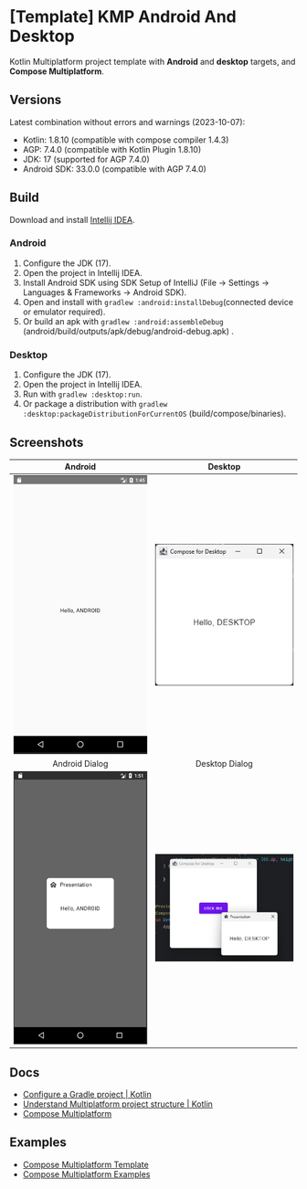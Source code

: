 # [Template] KMP Android And Desktop

Kotlin Multiplatform project template with **Android** and **desktop** targets, and **Compose Multiplatform**.

## Versions

Latest combination without errors and warnings (2023-10-07):

- Kotlin: 1.8.10 (compatible with compose compiler 1.4.3)
- AGP: 7.4.0 (compatible with Kotlin Plugin 1.8.10)
- JDK: 17 (supported for AGP 7.4.0)
- Android SDK: 33.0.0 (compatible with AGP 7.4.0)

## Build

Download and install [Intellij IDEA](https://www.jetbrains.com/idea/download).

### Android

1. Configure the JDK (17).
2. Open the project in Intellij IDEA.
3. Install Android SDK using SDK Setup of IntelliJ (File -> Settings -> Languages & Frameworks -> Android SDK).
4. Open and install with `gradlew :android:installDebug`(connected device or emulator required).
5. Or build an apk with `gradlew :android:assembleDebug` (android/build/outputs/apk/debug/android-debug.apk) .

### Desktop

1. Configure the JDK (17).
2. Open the project in Intellij IDEA.
3. Run with `gradlew :desktop:run`.
4. Or package a distribution with `gradlew :desktop:packageDistributionForCurrentOS` (build/compose/binaries).

## Screenshots

|                        Android                        |                      Desktop                      |
|:-----------------------------------------------------:|:-------------------------------------------------:|
|        ![android.png](screenshots/android.png)        |        ![desktop](screenshots/desktop.png)        |
|                    Android Dialog                     |                  Desktop Dialog                   |
| ![android dialog.png](screenshots/android-dialog.png) | ![desktop dialog](screenshots/desktop-dialog.png) |

## Docs
- [Configure a Gradle project | Kotlin](https://kotlinlang.org/docs/gradle-configure-project.html)
- [Understand Multiplatform project structure | Kotlin](https://kotlinlang.org/docs/multiplatform-discover-project.html)
- [Compose Multiplatform](https://www.jetbrains.com/lp/compose-multiplatform/)

## Examples
- [Compose Multiplatform Template](https://github.com/JetBrains/compose-multiplatform-template)
- [Compose Multiplatform Examples](https://github.com/JetBrains/compose-multiplatform/tree/master/examples)